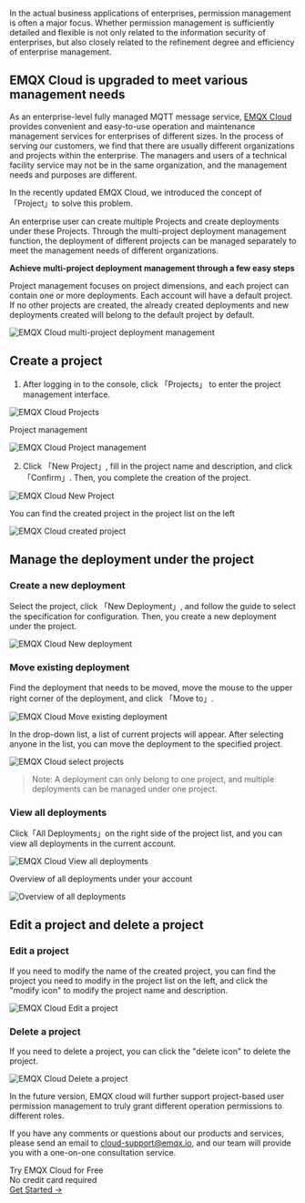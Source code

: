 In the actual business applications of enterprises, permission management is often a major focus. Whether permission management is sufficiently detailed and flexible is not only related to the information security of enterprises, but also closely related to the refinement degree and efficiency of enterprise management.

## EMQX Cloud is upgraded to meet various management needs

As an enterprise-level fully managed MQTT message service, [EMQX Cloud](https://www.emqx.com/en/cloud) provides convenient and easy-to-use operation and maintenance management services for enterprises of different sizes. In the process of serving our customers, we find that there are usually different organizations and projects within the enterprise. The managers and users of a technical facility service may not be in the same organization, and the management needs and purposes are different.

In the recently updated EMQX Cloud, we introduced the concept of 「Project」to solve this problem.

An enterprise user can create multiple Projects and create deployments under these Projects. Through the multi-project deployment management function, the deployment of different projects can be managed separately to meet the management needs of different organizations.

**Achieve multi-project deployment management through a few easy steps**

Project management focuses on project dimensions, and each project can contain one or more deployments. Each account will have a default project. If no other projects are created, the already created deployments and new deployments created will belong to the default project by default.

![EMQX Cloud multi-project deployment management](https://assets.emqx.com/images/1f9dbede32d3a47cdb19c30cc9fddd30.png)


## Create a project

1. After logging in to the console, click 「Projects」 to enter the project management interface.

![EMQX Cloud Projects](https://assets.emqx.com/images/74af1d23eee8d074fcd4872ef3228afe.png)

Project management

![EMQX Cloud Project management](https://assets.emqx.com/images/331790a59df59613fa687f856628daff.png)

2. Click 「New Project」, fill in the project name and description, and click 「Confirm」. Then, you complete the creation of the project.

![EMQX Cloud New Project](https://assets.emqx.com/images/7dbcaa7d4817463cada87e60f01ac7df.png)

You can find the created project in the project list on the left

![EMQX Cloud created project](https://assets.emqx.com/images/60160b915801f8497963d062ac9c7b61.png)

 
## Manage the deployment under the project

### Create a new deployment

Select the project, click 「New Deployment」, and follow the guide to select the specification for configuration. Then, you create a new deployment under the project.

![EMQX Cloud New deployment](https://assets.emqx.com/images/1b941706216ae2533061a28418af165b.png)

### Move existing deployment

Find the deployment that needs to be moved, move the mouse to the upper right corner of the deployment, and click 「Move to」.

![EMQX Cloud Move existing deployment](https://assets.emqx.com/images/180963fe2c9340fa9f8736a795f86dc8.png)

In the drop-down list, a list of current projects will appear. After selecting anyone in the list, you can move the deployment to the specified project.

![EMQX Cloud select projects](https://assets.emqx.com/images/bf2073307dae44effaa9cfcd26eb3a5b.png)

> Note: A deployment can only belong to one project, and multiple deployments can be managed under one project.


### View all deployments

Click「All Deployments」on the right side of the project list, and you can view all deployments in the current account.

![EMQX Cloud View all deployments](https://assets.emqx.com/images/86ce6edb2e5ddd1ee68998884fcc462e.png)

Overview of all deployments under your account

![Overview of all deployments](https://assets.emqx.com/images/2f5f431fe041d261e09068420b64cd90.png)
 

## Edit a project and delete a project

### Edit a project

If you need to modify the name of the created project, you can find the project you need to modify in the project list on the left, and click the "modify icon" to modify the project name and description.

![EMQX Cloud Edit a project](https://assets.emqx.com/images/7969265c0b6d94bd328244cbecaeeb02.png)

### Delete a project

If you need to delete a project, you can click the "delete icon" to delete the project.

![EMQX Cloud Delete a project](https://assets.emqx.com/images/86d08bd07fc38354922d9343fff69624.png)
 

In the future version, EMQX cloud will further support project-based user permission management to truly grant different operation permissions to different roles.

If you have any comments or questions about our products and services, please send an email to [cloud-support@emqx.io](mailto:cloud-support@emqx.io), and our team will provide you with a one-on-one consultation service.



<section class="promotion">
    <div>
        Try EMQX Cloud for Free
        <div class="is-size-14 is-text-normal has-text-weight-normal">No credit card required</div>
    </div>
    <a href="https://www.emqx.com/en/signup?continue=https://cloud-intl.emqx.com/console/deployments/0?oper=new" class="button is-gradient px-5">Get Started →</a >
</section>
